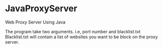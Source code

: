 # JavaProxyServer
Web Proxy Server Using Java

The program take two arguments. i.e, port number and blacklist.txt
Blacklist.txt will contain a list of websites you want to be block on the proxy server.

